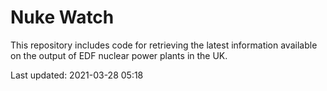 # Nuke Watch

This repository includes code for retrieving the latest information available on the output of EDF nuclear power plants in the UK.

Last updated: 2021-03-28 05:18
